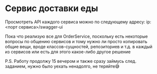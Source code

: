 # Сервис доставки еды

Просмотреть API каждого сервиса можно по следующему адресу: ip:<порт сервиса>/swagger-ui

Пока что реализую все для OrderService, поскольку есть некоторые вопросы по общению сервисов и тому нужно ли просто копировать общие вещи,
вроде классов-сущностей, репозиториев и т.д. в каждый из сервисов или есть для этого какое-либо другое решение

P.S. Работу продолжу 15 вечером и также сразу займусь след. заданием, нужно было уехать ненадолго, не теряйте😅

